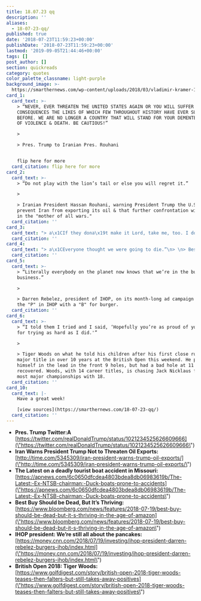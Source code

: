 ```yaml
---
title: 18.07.23 qq
description: ''
aliases:
  - 18-07-23-qq/
published: true
date: '2018-07-23T11:59:23+00:00'
publishDate: '2018-07-23T11:59:23+00:00'
lastmod: '2019-09-05T21:44:46+00:00'
tags: []
post_author: []
section: quickreads
category: quotes
color_palette_classname: light-purple
background_image: >-
  https://smarthernews.com/wp-content/uploads/2018/03/vladimir-kramer-145-unsplash-scaled.jpg
card_1:
  card_text: >-
    > “NEVER, EVER THREATEN THE UNITED STATES AGAIN OR YOU WILL SUFFER
    CONSEQUENCES THE LIKES OF WHICH FEW THROUGHOUT HISTORY HAVE EVER SUFFERED
    BEFORE. WE ARE NO LONGER A COUNTRY THAT WILL STAND FOR YOUR DEMENTED WORDS
    OF VIOLENCE & DEATH. BE CAUTIOUS!”

    > 

    > Pres. Trump to Iranian Pres. Rouhani


    flip here for more
  card_citation: flip here for more
card_2:
  card_text: >-
    > “Do not play with the lion’s tail or else you will regret it.”

    > 

    > Iranian President Hassan Rouhani, warning President Trump the U.S. cannot
    prevent Iran from exporting its oil & that further confrontation will result
    in the "mother of all wars."
  card_citation: ''
card_3:
  card_text: "> a\x1CIf they dona\x19t make it Lord, take me, too. I dona\x19t need to be here.a\x19a\x1D\n> \n> Tia Coleman, lost 9 members of her family, including her husband and three children - ages 9, 7 & 1 - after a duck boat capsized in a Missouri lake. An additional 8 others died. Early investigations by the NTSB found the duck boat faced near-hurricane force winds."
  card_citation: ''
card_4:
  card_text: "> a\x1CEveryone thought we were going to die.”\n> \n> Best Buy CEO Hubert Joly on how the big box retailer fought back against online competition from the likes of Amazon. The last national electronics chain is using its stores as showrooms & in-home personal advisors to help customers with questions and purchases."
  card_citation: ''
card_5:
  card_text: >-
    > “Literally everybody on the planet now knows that we’re in the burger
    business.”

    > 

    > Darren Rebelez, president of IHOP, on its month-long ad campaign replacing
    the "P" in IHOP with a "B" for burger.
  card_citation: ''
card_6:
  card_text: >-
    > “I told them I tried and I said, ‘Hopefully you’re as proud of your pops
    for trying as hard as I did.'”

    > 

    > Tiger Woods on what he told his children after his first close run at a
    major title in over 10 years at the British Open this weekend. He put
    himself in the lead in the front 9 holes, but had a bad hole at 11 and never
    recovered. Woods, with 14 career titles, is chasing Jack Nicklaus for the
    most major championships with 18.
  card_citation: ''
card_10:
  card_text: |-
    Have a great week!

    [view sources](https://smarthernews.com/18-07-23-qq/)
  card_citation: ''
---
```

*   **Pres. Trump Twitter:A**  
    [https://twitter.com/realDonaldTrump/status/1021234525626609666](\"https://twitter.com/realDonaldTrump/status/1021234525626609666\")
*   **Iran Warns President Trump Not to Threaten Oil Exports:**  
    [http://time.com/5345309/iran-president-warns-trump-oil-exports/](\"http://time.com/5345309/iran-president-warns-trump-oil-exports/\")
*   **The Latest on a deadly tourist boat accident in Missouri:**  
    [https://apnews.com/6c0650dfcdea4803bdea8db06983619b/The-Latest:-Ex-NTSB-chairman:-Duck-boats-prone-to-accidents](\"https://apnews.com/6c0650dfcdea4803bdea8db06983619b/The-Latest:-Ex-NTSB-chairman:-Duck-boats-prone-to-accidents\")
*   **Best Buy Should be Dead, But It’s Thriving:**  
    [https://www.bloomberg.com/news/features/2018-07-19/best-buy-should-be-dead-but-it-s-thriving-in-the-age-of-amazon](\"https://www.bloomberg.com/news/features/2018-07-19/best-buy-should-be-dead-but-it-s-thriving-in-the-age-of-amazon\")
*   **IHOP president: We’re still all about the pancakes:** [https://money.cnn.com/2018/07/19/investing/ihop-president-darren-rebelez-burgers-ihob/index.html](\"https://money.cnn.com/2018/07/19/investing/ihop-president-darren-rebelez-burgers-ihob/index.html\")
*   **British Open 2018: Tiger Woods:**  
    [https://www.golfdigest.com/story/british-open-2018-tiger-woods-teases-then-falters-but-still-takes-away-positives](\"https://www.golfdigest.com/story/british-open-2018-tiger-woods-teases-then-falters-but-still-takes-away-positives\")